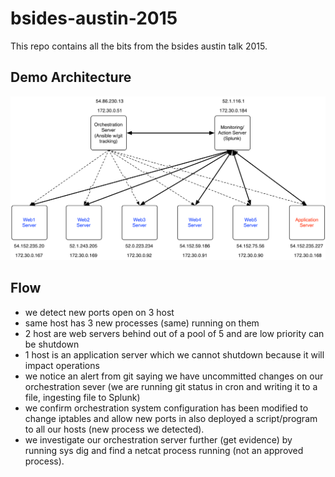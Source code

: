 bsides-austin-2015
==================

This repo contains all the bits from the bsides austin talk 2015. 

## Demo Architecture
![Demo Buildout](images/bsides_demo.png)

## Flow
* we detect new ports open on 3 host
* same host has 3 new processes (same) running on them
* 2 host are web servers behind out of a pool of 5 and are low priority
can be shutdown
* 1 host is an application server which we cannot shutdown because it will
impact operations
* we notice an alert from git saying we have uncommitted changes on our
orchestration sever (we are running git status in cron and writing it to a
file, ingesting file to Splunk)
* we confirm orchestration system configuration has been modified to
change iptables and allow new ports in also deployed a script/program to
all our hosts (new process we detected).
* we investigate our orchestration server further (get evidence) by
running sys dig and find a netcat process running (not an approved
process). 

